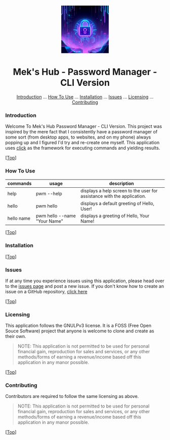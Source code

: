 <label id="top"></label>

<div align="center">
  <img src="./app/images/app-icon.jpeg" width="150" height="150" />

  # Mek's Hub - Password Manager - CLI Version
</div>

<div align="center">

[Introduction](#introduction) ... [How To Use](#how-to-use) ... [Installation](#installation) ... [Issues](#issues) ... [Licensing](#licensing) ... [Contributing](#contributing)
</div>


### Introduction

Welcome To Mek's Hub Password Manager - CLI Version. This project was inspired by the mere fact that I consistently have a password manager of some sort (from desktop apps, to websites, and on my phone) always popping up and I figured I'd try and re-create one myself. This application uses [click](https://click.palletsprojects.com/en/stable/) as the framework for executing commands and yielding results.

[<a href="#top">Top</a>]

### How To Use

|commands|usage|description|
|---------|-----|-----------|
| help | pwm --help | displays a help screen to the user for assistance with the application.|
| hello | pwm hello | displays a default greeting of Hello, User! |
| hello name | pwm hello --name "Your Name" | displays a greeting of Hello, Your Name! | 

[<a href="#top">Top</a>]

### Installation

[<a href="#top">Top</a>]

### Issues

If at any time you experience issues using this application, please head over to the [issues page](https://github.com/mekasu0124/PasswordManagerCLI/issues) and post a new issue. If you don't know how to create an issue on a GitHub repository, [click here](https://docs.github.com/en/issues/tracking-your-work-with-issues/using-issues/creating-an-issue)

[<a href="#top">Top</a>]

### Licensing

This application follows the GNULPv3 license. It is a FOSS (Free Open Souce Software) project that
anyone is welcome to clone and create as their own.

> NOTE: This application is not permitted to be used for personal financial gain, reproduction for sales and services, or any other methods/forms of earning a revenue/income based off this application in any manor possible.

[<a href="#top">Top</a>]

### Contributing

Contributors are required to follow the same licensing as above. 

> NOTE: This application is not permitted to be used for personal financial gain, reproduction for sales and services, or any other methods/forms of earning a revenue/income based off this application in any manor possible.

[<a href="#top">Top</a>]
